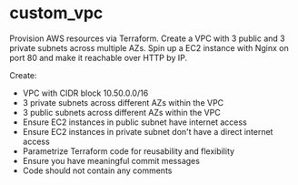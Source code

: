 # custom_vpc

Provision AWS resources via Terraform. Create a VPC with 3 public and 3 private subnets across multiple AZs.
Spin up a EC2 instance with Nginx on port 80 and make it reachable over HTTP by IP.

Create:
 - VPC with CIDR block 10.50.0.0/16
 - 3 private subnets across different AZs within the VPC
 - 3 public subnets across different AZs within the VPC
 - Ensure EC2 instances in public subnet have internet access
 - Ensure EC2 instances in private subnet don't have a direct internet access
 - Parametrize Terraform code for reusability and flexibility
 - Ensure you have meaningful commit messages
 - Code should not contain any comments


